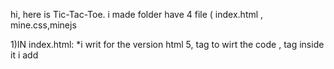 hi, here is Tic-Tac-Toe.
i made folder have 4 file ( index.html , mine.css,minejs

1)IN index.html:
*i writ <!DOCTYPE html> for the version html 5, <html> tag to wirt the code , <head> tag inside it i add <title>tag and i put Tic-Tac-toe as name, and i link me (CSS) file by using <liknk> tag . i close the head and i put <body> tag to write the the element witch in the web page , inside the body i use <h1> tag to give name of me game.
  
  ** use <table > tag to make the the box for the game and i give it id . inside the table i made 3 <tr> tag to make the box row evre row have 3 <td> tag as the data of the table so now i have tabe of 9 box. i close the table by </table> tag .
 
 *** i put <script src= "jQury.sj"></script> tag to connect me JQurey.
 <script src="text?javascript" src= "main.js"></script> to Connect me js file.
 
 ////////////////////////////////////////////////////////////////
 2) main.css:
 i use * to make main style for all the elemrnt i give ( margin 0 ;padding 0; border 1px ,solid and black as color.
 
 ** i made style for the body{ background color} . for table { border-collasp to set the dordercell present inside the table  i make it as (collapse) to by common border,border space as 0 by useing  corder-spasing:0 and background color} . the style of the table data {200px for width and height ,border :1px solid black , font-size :100px, text-alige :center}
 
 ***  i give the table data hover so when the muose come over will give some style , use backgruond color , and cursor proprety  as pointer.   ((till here ever things was easy ))
 /////////////////////////////////////////////////////////////////
 
 3) main.js (it was the most difficult part):
 in the beggining i write $(document).ready(function() to start the action when the page loading
 * inside the function i made var turn=1; for
                              var play = true; for 
                              var check= 0; for
* i call the table and table row and table data i made event .cick in thi event i made function i write check++; to count time of clicking box. if ($(this).text()==""&&play) to check the of the boxs is empty when the game start. i made if for cjeck the number of play odd or even . if even its mean first player turn so i use . append to make it X  and i give style too . else  . append o with style  
** turn++:   . i mamd if for check for the winner so if the winner x append div with class winner x and button to play agin and i call the 
div and i give it some style and for the button too.  i did the same for O .  i made else if to see if no winner is there 

*** i made function to check for winner i made 9 box  and i call all the boxs which inside the table .


****  for check row : if box1 ==box4 && box4 ==box 7 ,return box7
                      if box4 ==box5 && box5 ==box 6 ,return box6
                      if box7==bo87 && box8 ==box 9 ,return box9
    for check colums: if box1 ==box4&& box4 ==box 7 ,return box7
                      if box2 ==box5 && box2 ==box 8 ,return box8
                      if box3==bo6 && box6==box 9 ,return box9
   for diagonals       if box1 ==bo54&& box5 ==box 9 ,return box9
                      if box2 ==box5 && box5 ==box 7 ,return box7
                              
                              no winner  return -1 to see drow
 
   
 
